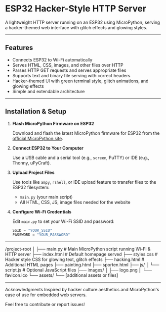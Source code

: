 # ESP32 Hacker-Style HTTP Server

A lightweight HTTP server running on an ESP32 using MicroPython, serving a hacker-themed web interface with glitch effects and glowing styles.

---

## Features

- Connects ESP32 to Wi-Fi automatically
- Serves HTML, CSS, images, and other files over HTTP
- Parses HTTP GET requests and serves appropriate files
- Supports text and binary file serving with correct headers
- Hacker-themed UI with green terminal style, glitch animations, and glowing effects
- Simple and extendable architecture

---

## Installation & Setup

1. **Flash MicroPython Firmware on ESP32**

   Download and flash the latest MicroPython firmware for ESP32 from the [official MicroPython site](https://micropython.org/download/esp32/).

2. **Connect ESP32 to Your Computer**

   Use a USB cable and a serial tool (e.g., `screen`, PuTTY) or IDE (e.g., Thonny, uPyCraft).

3. **Upload Project Files**

   Use tools like `ampy`, `rshell`, or IDE upload feature to transfer files to the ESP32 filesystem:

   - `main.py` (your main script)
   - All HTML, CSS, JS, image files needed for the website

4. **Configure Wi-Fi Credentials**

   Edit `main.py` to set your Wi-Fi SSID and password:
   ```python
   SSID = "YOUR_SSID"
   PASSWORD = "YOUR_PASSWORD"

--------------------------------------------------------------------------------------------------------

/project-root
│
├── main.py               # Main MicroPython script running Wi-Fi & HTTP server
├── index.html            # Default homepage served
├── styles.css            # Hacker style CSS for glowing text, glitch effects
├── hacking.html          # Additional HTML pages
├── painting.html
├── sporten.html
├── js/
│   └── script.js         # Optional JavaScript files
├── images/
│   ├── logo.png
│   └── favicon.ico
└── assets/
    └── [additional assets or files]

--------------------------------------------------------------------------------------------------------

Acknowledgments
Inspired by hacker culture aesthetics and MicroPython's ease of use for embedded web servers.

Feel free to contribute or report issues!

